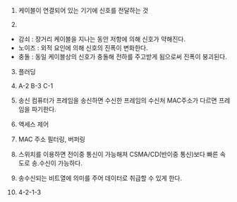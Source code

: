 1. 케이블이 연결되어 있는 기기에 신호를 전달하는 것

2. 
  - 감쇠 : 장거리 케이블을 지나는 동안 저항에 의해 신호가 약해진다.
  - 노이즈 : 외적 요인에 의해 신호의 진폭이 변화한다.
  - 충돌 : 동일 케이블상의 신호가 충돌해 전하를 주고받게 됨으로써 진폭이 붕괴된다.

3. 플러딩

4. A-2 B-3 C-1

5. 송신 컴퓨터가 프레임을 송신하면 수신한 프레임의 수신처 MAC주소가 다르면 프레임을 파기한다.

6. 액세스 제어

7. MAC 주소 필터링, 버퍼링

8. 스위치를 이용하면 전이중 통신이 가능해져 CSMA/CD(반이중 통신)보다 빠른 속도로 송.수신이 가능하다.

9. 송수신되는 비트열에 의미를 주어 데이터로 취급할 수 있게 한다.
   
10. 4-2-1-3